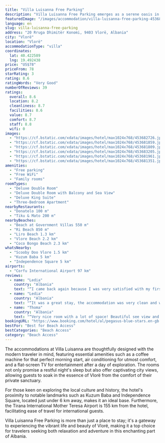 ```yaml
---
title: "Villa Luisanna Free Parking"
description: "Villa Luisanna Free Parking emerges as a serene oasis in the vibrant city of Vlorë, offering a tranquil retreat just a stone's throw away from the pristine Beach at Government Villas."
featuredImage: "/images/accommodation/villa-luisanna-free-parking-453682726.jpg"
language: en
slug: villa-luisanna-free-parking
address: "20 Rruga Dhimitër Konomi, 9403 Vlorë, Albania"
city: "Vlorë"
location: "Vlorë"
accommodationType: "villa"
coordinates:
  lat: 40.422589
  lng: 19.492438
price: "US$78"
priceFrom: 78
starRating: 3
rating: 8.6
ratingWords: "Very Good"
numberOfReviews: 39
ratings:
  overall: 8.6
  location: 8.2
  cleanliness: 8.7
  facilities: 8.6
  value: 8.7
  comfort: 8.7
  staff: 8.8
  wifi: 0
images:
  - "https://cf.bstatic.com/xdata/images/hotel/max1024x768/453682726.jpg?k=378dd7c50afc7b78cea00cee33c014f04106ff5e23952bb10234df7fe378c090&o=&hp=1"
  - "https://cf.bstatic.com/xdata/images/hotel/max1024x768/453681859.jpg?k=98bc7a2b11c8a2e43d6072bff68dd7f9d7635b185622e7a94de0d3eb964d5bcf&o=&hp=1"
  - "https://cf.bstatic.com/xdata/images/hotel/max1024x768/453681809.jpg?k=db1459af1bb5bbaf083083f3c10557e4763b048ccc72d8e440d1d6415596c257&o=&hp=1"
  - "https://cf.bstatic.com/xdata/images/hotel/max1024x768/453683205.jpg?k=2362632c15fee4b642f595e0e0efed41072a98616d79b06ec651b29f04f19a80&o=&hp=1"
  - "https://cf.bstatic.com/xdata/images/hotel/max1024x768/453681961.jpg?k=94c627b2d32cb81845e282aa666a071c74e3c07bf04eaee51a5e8433f266fa47&o=&hp=1"
  - "https://cf.bstatic.com/xdata/images/hotel/max1024x768/453681351.jpg?k=a4ee15baa7ad1d9b37ff52a2a25c9dd4ac31ef42274d4eaf1e78f0878038c472&o=&hp=1"
amenities:
  - "Free parking"
  - "Free WiFi"
  - "Family rooms"
roomTypes:
  - "Deluxe Double Room"
  - "Deluxe Double Room with Balcony and Sea View"
  - "Deluxe King Suite"
  - "Three-Bedroom Apartment"
nearbyRestaurants:
  - "Donatelo 100 m"
  - "Tiku & Mato 200 m"
nearbyBeaches:
  - "Beach at Government Villas 550 m"
  - "Ri Beach 850 m"
  - "Liro Beach 1.3 km"
  - "Vlore Beach 2.2 km"
  - "Coco Bongo Beach 2.3 km"
whatsNearby:
  - "Scooby Doo Vlore 1.5 km"
  - "Kuzum Baba 5 km"
  - "Independence Square 5 km"
airports:
  - "Corfu International Airport 97 km"
reviews:
  - name: "Ledia"
    country: "Albania"
    text: "“I came back again because I was very satisfied with my first stay. It was a fantastic stay with friends. The house was really something special and very spacious. Thank you Villa Luisanna ❤️”"
  - name: "Ledia"
    country: "Albania"
    text: "“It was a great stay, the accommodation was very clean and we had a very good communication. The goddess of the room was really something special. Thank you Villa Luisanna”"
  - name: "Thoma"
    country: "Albania"
    text: "“Very nice room with a lot of space! Beautiful see view and very nice balcony. 10/10 stay. I recommend for stay couple or family.”"
bookingURL: "https://www.booking.com/hotel/al/pegasus-blue-stars.en-gb.html?aid=8035640"
bestFor: "Best for Beach Access"
bestCategories: "Beach Access"
category: "Beach Access"
---
```


The accommodations at Villa Luisanna are thoughtfully designed with the modern traveler in mind, featuring essential amenities such as a coffee machine for that perfect morning start, air conditioning for utmost comfort, and a flat-screen TV for entertainment after a day of exploration. The rooms not only promise a restful night's sleep but also offer captivating city views, allowing guests to soak in the essence of Vlorë from the comfort of their private sanctuary.

For those keen on exploring the local culture and history, the hotel's proximity to notable landmarks such as Kuzum Baba and Independence Square, located just under 6 km away, makes it an ideal base. Furthermore, the Tirana International Mother Teresa Airport is 155 km from the hotel, facilitating ease of travel for international guests.

Villa Luisanna Free Parking is more than just a place to stay; it's a gateway to experiencing the vibrant life and beauty of Vlorë, making it a top choice for travelers seeking both relaxation and adventure in this enchanting part of Albania.